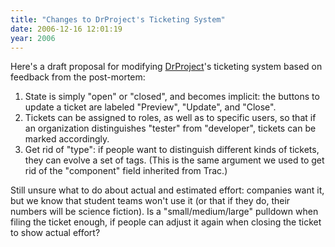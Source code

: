 ```yaml
---
title: "Changes to DrProject's Ticketing System"
date: 2006-12-16 12:01:19
year: 2006
---
```

Here's a draft proposal for modifying <a href="http://www.drproject.org">DrProject</a>'s ticketing system based on feedback from the post-mortem:
<ol>
	<li>State is simply "open" or "closed", and becomes implicit: the buttons to update a ticket are labeled "Preview", "Update", and "Close".</li>
	<li>Tickets can be assigned to roles, as well as to specific users, so that if an organization distinguishes "tester" from "developer", tickets can be marked accordingly.</li>
	<li>Get rid of "type": if people want to distinguish different kinds of tickets, they can evolve a set of tags.  (This is the same argument we used to get rid of the "component" field inherited from Trac.)</li>
</ol>
Still unsure what to do about actual and estimated effort: companies want it, but we know that student teams won't use it (or that if they do, their numbers will be science fiction).  Is a "small/medium/large" pulldown when filing the ticket enough, if people can adjust it again when closing the ticket to show actual effort?
